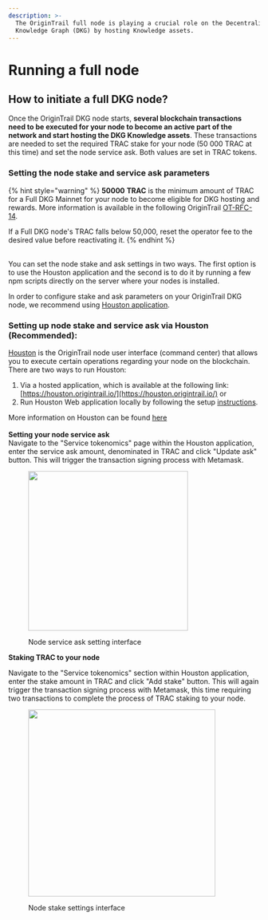 ```yaml
---
description: >-
  The OriginTrail full node is playing a crucial role on the Decentralized
  Knowledge Graph (DKG) by hosting Knowledge assets.
---
```


# Running a full node

## How to initiate a full DKG node?

Once the OriginTrail DKG node starts, **several blockchain transactions need to be executed for your node to become an active part of the network and start hosting the DKG Knowledge assets**. These transactions are needed to set the required TRAC stake for your node (50 000 TRAC at this time) and set the node service ask. Both values are set in TRAC tokens.

### **Setting the node stake and service ask parameters**

{% hint style="warning" %}
**50000** **TRAC** is the minimum amount of TRAC for a Full DKG Mainnet for your node to become eligible for DKG hosting and rewards. More information is available in the following OriginTrail [OT-RFC-14](https://github.com/OriginTrail/OT-RFC-repository/blob/main/RFCs/OT-RFC-14%20DKG%20v6%20TRAC%20Tokenomics.pdf).

If a Full DKG node's TRAC falls below 50,000, reset the operator fee to the desired value before reactivating it.
{% endhint %}

\
You can set the node stake and ask settings in two ways. The first option is to use the Houston application and the second is to do it by running a few npm scripts directly on the server where your nodes is installed.

In order to configure stake and ask parameters on your OriginTrail DKG node, we recommend using [Houston application](houston-origintrail-node-command-center.md).

### Setting up node stake and service ask via Houston (Recommended):

[Houston](houston-origintrail-node-command-center.md) is the OriginTrail node user interface (command center) that allows you to execute certain operations regarding your node on the blockchain. There are two ways to run Houston:

1. Via a hosted application, which is available at the following link: [https://houston.origintrail.io/](https://houston.origintrail.io/) or
2. Run Houston Web application locally by following the setup [instructions](houston-origintrail-node-command-center.md#setup-houston-locally).

More  information on Houston can be found [here](houston-origintrail-node-command-center.md)\
\
**Setting your node service ask**\
Navigate to the "Service tokenomics" page within the Houston application, enter the service ask amount, denominated in TRAC and click "Update ask" button. This will trigger the transaction signing process with Metamask.

<figure><img src="../../.gitbook/assets/Screenshot 2023-05-29 at 18.44.29.png" alt="" width="320"><figcaption><p>Node service ask setting interface</p></figcaption></figure>

**Staking TRAC to your node**

Navigate to the "Service tokenomics" section within Houston application, enter the stake amount in TRAC and click "Add stake" button. This will again trigger the transaction signing process with Metamask, this time requiring two transactions to complete the process of TRAC staking to your node.

<figure><img src="../../.gitbook/assets/Screenshot 2023-05-29 at 18.44.49.png" alt="" width="375"><figcaption><p>Node stake settings interface</p></figcaption></figure>
